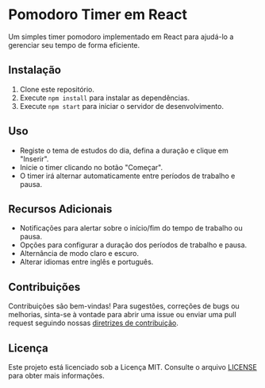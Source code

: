# Pomodoro Timer em React

Um simples timer pomodoro implementado em React para ajudá-lo a gerenciar seu tempo de forma eficiente.

## Instalação

1. Clone este repositório.
2. Execute `npm install` para instalar as dependências.
3. Execute `npm start` para iniciar o servidor de desenvolvimento.

## Uso

- Registe o tema de estudos do dia, defina a duração e clique em "Inserir".
- Inicie o timer clicando no botão "Começar".
- O timer irá alternar automaticamente entre períodos de trabalho e pausa.

## Recursos Adicionais

- Notificações para alertar sobre o início/fim do tempo de trabalho ou pausa.
- Opções para configurar a duração dos períodos de trabalho e pausa.
- Alternância de modo claro e escuro.
- Alterar idiomas entre inglês e português.

## Contribuições

Contribuições são bem-vindas! Para sugestões, correções de bugs ou melhorias, sinta-se à vontade para abrir uma issue ou enviar uma pull request seguindo nossas [diretrizes de contribuição](CONTRIBUTING.md).

## Licença

Este projeto está licenciado sob a Licença MIT. Consulte o arquivo [LICENSE](LICENSE) para obter mais informações.


